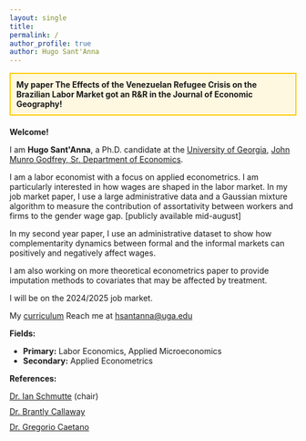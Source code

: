 ```yaml
---
layout: single
title: 
permalink: /
author_profile: true
author: Hugo Sant'Anna
---
```


<div style="border: 2px solid #ffcc00; padding: 10px; background-color: #fff8e1; margin-bottom: 20px;">
  <strong>My paper The Effects of the Venezuelan Refugee Crisis on the Brazilian Labor Market got an R&R in the Journal of Economic Geography!</strong>
</div>

**Welcome!**

I am **Hugo Sant'Anna**, a Ph.D. candidate at the [University of Georgia](https://www.uga.edu/), [John Munro Godfrey, Sr. Department of Economics](https://www.terry.uga.edu/economics/).

I am a labor economist with a focus on applied econometrics. I am particularly interested in how wages are shaped in the labor market. In my job market paper, I use a large administrative data and a Gaussian mixture algorithm to measure the contribution of assortativity between workers and firms to the gender wage gap. [publicly available mid-august]

In my second year paper, I use an administrative dataset to show how complementarity dynamics between formal and the informal markets can positively and negatively affect wages.

I am also working on more theoretical econometrics paper to provide imputation methods to covariates that may be affected by treatment.

I will be on the 2024/2025 job market.

My <a href="files/hsantannaCV.pdf">curriculum</a>
Reach me at <a href="mailto:hsantanna@uga.edu">hsantanna@uga.edu</a>

**Fields:**

- **Primary:** Labor Economics, Applied Microeconomics
- **Secondary:** Applied Econometrics

**References:**
<div>
  <div style="margin-bottom: 10px;">
    <a href="https://ianschmutte.org/" target="_blank">Dr. Ian Schmutte</a> (chair)<br> 
  </div>
  <div style="margin-bottom: 10px;">
    <a href="https://bcallaway11.github.io/" target="_blank">Dr. Brantly Callaway</a><br>
  </div>
  <div>
    <a href="http://www.gregoriocaetano.net/" target="_blank">Dr. Gregorio Caetano</a><br>
  </div>
</div>

<br>
